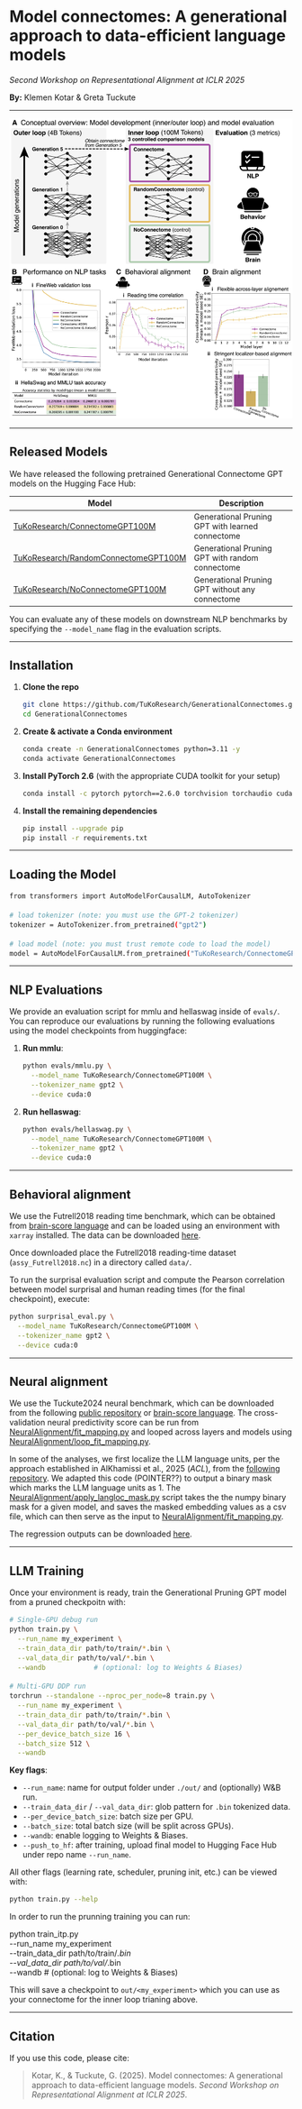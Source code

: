 # Model connectomes: A generational approach to data-efficient language models  
_Second Workshop on Representational Alignment at ICLR 2025_  

**By:** Klemen Kotar & Greta Tuckute

---

![Paper Figure](figs/generational_connectome_fig.png)

---

## Released Models

We have released the following pretrained Generational Connectome GPT models on the Hugging Face Hub:

| Model | Description |
|-------|-------------|
| [TuKoResearch/ConnectomeGPT100M](https://huggingface.co/TuKoResearch/ConnectomeGPT100M/) | Generational Pruning GPT with learned connectome |
| [TuKoResearch/RandomConnectomeGPT100M](https://huggingface.co/TuKoResearch/RandomConnectomeGPT100M/) | Generational Pruning GPT with random connectome |
| [TuKoResearch/NoConnectomeGPT100M](https://huggingface.co/TuKoResearch/NoConnectomeGPT100M/) | Generational Pruning GPT without any connectome |

You can evaluate any of these models on downstream NLP benchmarks by specifying the `--model_name` flag in the evaluation scripts.

---

## Installation

1. **Clone the repo**  
   ```bash
   git clone https://github.com/TuKoResearch/GenerationalConnectomes.git
   cd GenerationalConnectomes
   ```

2. **Create & activate a Conda environment**  
   ```bash
   conda create -n GenerationalConnectomes python=3.11 -y
   conda activate GenerationalConnectomes
   ```

3. **Install PyTorch 2.6** (with the appropriate CUDA toolkit for your setup)  
   ```bash
   conda install -c pytorch pytorch==2.6.0 torchvision torchaudio cudatoolkit=11.7 -y
   ```

4. **Install the remaining dependencies**  
   ```bash
   pip install --upgrade pip
   pip install -r requirements.txt
   ```

---

## Loading the Model
```bash
from transformers import AutoModelForCausalLM, AutoTokenizer

# load tokenizer (note: you must use the GPT-2 tokenizer)
tokenizer = AutoTokenizer.from_pretrained("gpt2")

# load model (note: you must trust remote code to load the model)
model = AutoModelForCausalLM.from_pretrained("TuKoResearch/ConnectomeGPT100M", trust_remote_code=True)
```

---

## NLP Evaluations

We provide an evaluation script for mmlu and hellaswag inside of `evals/`.
You can reproduce our evaluations by running the following evaluations using the model checkpoints from huggingface:

1. **Run mmlu**:
   ```bash
   python evals/mmlu.py \
     --model_name TuKoResearch/ConnectomeGPT100M \
     --tokenizer_name gpt2 \
     --device cuda:0
   ```

2. **Run hellaswag**:
   ```bash
   python evals/hellaswag.py \
     --model_name TuKoResearch/ConnectomeGPT100M \
     --tokenizer_name gpt2 \
     --device cuda:0
   ```

---

## Behavioral alignment
We use the Futrell2018 reading time benchmark, which can be obtained from [brain-score language](https://github.com/brain-score/language) and can be loaded using an environment with `xarray` installed. The data can be downloaded [here](https://huggingface.co/datasets/TuKoResearch/GenerationalConnectomesData/resolve/main/assy_Futrell2018.nc?download=true).

Once downloaded place the Futrell2018 reading-time dataset (`assy_Futrell2018.nc`) in a directory called `data/`.

To run the surprisal evaluation script and compute the Pearson correlation between model surprisal and human reading times (for the final checkpoint), execute:

```bash
python surprisal_eval.py \
  --model_name TuKoResearch/ConnectomeGPT100M \
  --tokenizer_name gpt2 \
  --device cuda:0
```


---

## Neural alignment
We use the Tuckute2024 neural benchmark, which can be downloaded from the following [public repository](https://github.com/gretatuckute/drive_suppress_brains) or [brain-score language](https://github.com/brain-score/language). The cross-validation neural predictivity score can be run from [NeuralAlignment/fit_mapping.py](https://github.com/TuKoResearch/GenerationalConnectomes/blob/main/NeuralAlignment/fit_mapping.py) and looped across layers and models using [NeuralAlignment/loop_fit_mapping.py](https://github.com/TuKoResearch/GenerationalConnectomes/blob/main/NeuralAlignment/loop_fit_mapping.py).

In some of the analyses, we first localize the LLM language units, per the approach established in AlKhamissi et al., 2025 (_ACL_), from the [following repository](https://github.com/BKHMSI/llm-localization). We adapted this code (POINTER??) to output a binary mask which marks the LLM language units as 1. The [NeuralAlignment/apply_langloc_mask.py](https://github.com/TuKoResearch/GenerationalConnectomes/blob/main/NeuralAlignment/apply_langloc_mask.py) script takes the the numpy binary mask for a given model, and saves the masked embedding values as a csv file, which can then serve as the input to [NeuralAlignment/fit_mapping.py](https://github.com/TuKoResearch/GenerationalConnectomes/blob/main/NeuralAlignment/fit_mapping.py).

The regression outputs can be downloaded [here](https://huggingface.co/datasets/TuKoResearch/GenerationalConnectomesData/resolve/main/SHARE.zip?download=true).

---

## LLM Training

Once your environment is ready, train the Generational Pruning GPT model from a pruned checkpoitn with:

```bash
# Single-GPU debug run
python train.py \
  --run_name my_experiment \
  --train_data_dir path/to/train/*.bin \
  --val_data_dir path/to/val/*.bin \
  --wandb            # (optional: log to Weights & Biases)

# Multi-GPU DDP run
torchrun --standalone --nproc_per_node=8 train.py \
  --run_name my_experiment \
  --train_data_dir path/to/train/*.bin \
  --val_data_dir path/to/val/*.bin \
  --per_device_batch_size 16 \
  --batch_size 512 \
  --wandb
```

**Key flags**:
- `--run_name`: name for output folder under `./out/` and (optionally) W&B run.  
- `--train_data_dir` / `--val_data_dir`: glob pattern for `.bin` tokenized data.  
- `--per_device_batch_size`: batch size per GPU.  
- `--batch_size`: total batch size (will be split across GPUs).  
- `--wandb`: enable logging to Weights & Biases.  
- `--push_to_hf`: after training, upload final model to Hugging Face Hub under repo name `--run_name`.

All other flags (learning rate, scheduler, pruning init, etc.) can be viewed with:

```bash
python train.py --help
```

In order to run the prunning training you can run:

python train_itp.py \
  --run_name my_experiment \
  --train_data_dir path/to/train/*.bin \
  --val_data_dir path/to/val/*.bin \
  --wandb            # (optional: log to Weights & Biases)


This will save a checkpoint to `out/<my_experiment>` which you can use as your connectome for the inner loop trianing above.

---

## Citation

If you use this code, please cite:

> Kotar, K., & Tuckute, G. (2025). Model connectomes: A generational approach to data-efficient language models. *Second Workshop on Representational Alignment at ICLR 2025*.

